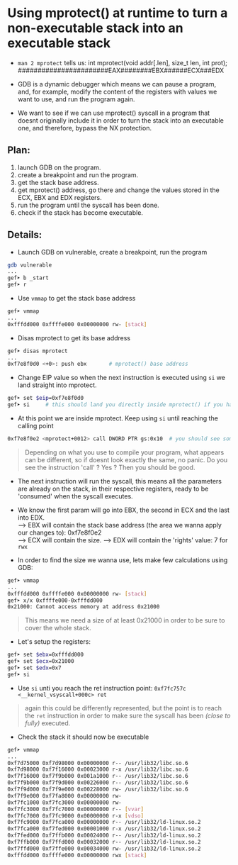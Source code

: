 # Using mprotect() at runtime to turn a non-executable stack into an executable stack  
  
* `man 2 mprotect` tells us: int mprotect(void addr[.len], size_t len, int prot);  
#######################EAX########EBX######ECX###EDX 
  
* GDB is a dynamic debugger which means we can pause a program, and, for example, modify the content of the registers with values we want to use, and run the program again.  
* We want to see if we can use mprotect() syscall in a program that doesnt originally include it in order to turn the stack into an executable one, and therefore, bypass the NX protection.  
  
  
## Plan:  
  
1. launch GDB on the program.  
2. create a breakpoint and run the program.  
3. get the stack base address.  
4. get mprotect() address, go there and change the values stored in the ECX, EBX and EDX registers.  
6. run the program until the syscall has been done.  
7. check if the stack has become executable.
  
  
## Details:  
  
* Launch GDB on vulnerable, create a breakpoint, run the program  
```bash  
gdb vulnerable  
...  
gef➤ b _start  
gef➤ r  
```  
  
* Use `vmmap` to get the stack base address  
```bash  
gef➤ vmmap  
...  
0xfffdd000 0xffffe000 0x00000000 rw- [stack]  
```  
  
* Disas mprotect to get its base address  
```bash  
gef➤ disas mprotect  
...  
0xf7e8f0d0 <+0>: push ebx		# mprotect() base address
```  
  
* Change EIP value so when the next instruction is executed using `si` we land straight into mprotect.  
```bash  
gef➤ set $eip=0xf7e8f0d0  
gef➤ si		# this should land you directly inside mprotect() if you have setup EIP properly
```  
  
* At this point we are inside mprotect. Keep using `si` until reaching the calling point  
```bash  
0xf7e8f0e2 <mprotect+0012> call DWORD PTR gs:0x10  # you should see something like this
```  
> Depending on what you use to compile your program, what appears can be different, so if doesnt look exactly the same, no panic. Do you see the instruction 'call' ? Yes ? Then you should be good.
  
* The next instruction will run the syscall, this means all the parameters are already on the stack, in their respective registers, ready to be 'consumed' when the syscall executes. 
* We know the first param will go into EBX,  the second in ECX and the last into EDX.   
--> EBX will contain the stack base address (the area we wanna apply our changes to): 0xf7e8f0e2  
--> ECX will contain the size. 
--> EDX will contain the 'rights' value: 7 for `rwx`

* In order to find the size we wanna use, lets make few calculations using GDB:  
```bash  
gef➤ vmmap  
...  
0xfffdd000 0xffffe000 0x00000000 rw- [stack]  
gef➤ x/x 0xffffe000-0xfffdd000  
0x21000: Cannot access memory at address 0x21000  
```
> This means we need a size of at least 0x21000 in order to be sure to cover the whole stack.
* Let's setup the registers:
```bash
gef➤ set $ebx=0xfffdd000
gef➤ set $ecx=0x21000
gef➤ set $edx=0x7
gef➤ si
```
* Use `si` unti you reach the ret instruction point: `0xf7fc757c <__kernel_vsyscall+000c> ret`
> again this could be differently represented, but the point is to reach the `ret` instruction in order to make sure the syscall has been *(close to fully)* executed.

* Check the stack it should now be executable
```bash
gef➤ vmmap  
...
0xf7d75000 0xf7d98000 0x00000000 r-- /usr/lib32/libc.so.6  
0xf7d98000 0xf7f16000 0x00023000 r-x /usr/lib32/libc.so.6  
0xf7f16000 0xf7f9b000 0x001a1000 r-- /usr/lib32/libc.so.6  
0xf7f9b000 0xf7f9d000 0x00226000 r-- /usr/lib32/libc.so.6  
0xf7f9d000 0xf7f9e000 0x00228000 rw- /usr/lib32/libc.so.6  
0xf7f9e000 0xf7fa8000 0x00000000 rw-  
0xf7fc1000 0xf7fc3000 0x00000000 rw-  
0xf7fc3000 0xf7fc7000 0x00000000 r-- [vvar]  
0xf7fc7000 0xf7fc9000 0x00000000 r-x [vdso]  
0xf7fc9000 0xf7fca000 0x00000000 r-- /usr/lib32/ld-linux.so.2  
0xf7fca000 0xf7fed000 0x00001000 r-x /usr/lib32/ld-linux.so.2  
0xf7fed000 0xf7ffb000 0x00024000 r-- /usr/lib32/ld-linux.so.2  
0xf7ffb000 0xf7ffd000 0x00032000 r-- /usr/lib32/ld-linux.so.2  
0xf7ffd000 0xf7ffe000 0x00034000 rw- /usr/lib32/ld-linux.so.2  
0xfffdd000 0xffffe000 0x00000000 rwx [stack]
```


